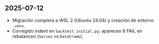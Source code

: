 ﻿## 2025-07-12
- Migración completa a WSL 2 (Ubuntu 24.04) y creación de entorno `.venv`.
- Corregido indent en `backtest_initial.py`; aparecen 6 FAIL en rebalanceo (`Series` vs `DataFrame`).
